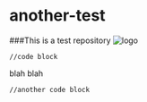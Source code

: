 another-test
============
###This is a test repository
![logo](http://cdn.polarisindustries.com/polaris/vic/2013/images/victory-logo.png)

	//code block

blah blah

	//another code block


